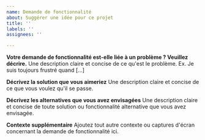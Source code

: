 ```yaml
---
name: Demande de fonctionnalité
about: Suggérer une idée pour ce projet
title: ''
labels: ''
assignees: ''

---
```


**Votre demande de fonctionnalité est-elle liée à un problème ? Veuillez décrire.**
Une description claire et concise de ce qu'est le problème. Ex. Je suis toujours frustré quand [...]

**Décrivez la solution que vous aimeriez**
Une description claire et concise de ce que vous voulez qu'il se passe.

**Décrivez les alternatives que vous avez envisagées**
Une description claire et concise de toute solution ou fonctionnalité alternative que vous avez envisagée.

**Contexte supplémentaire**
Ajoutez tout autre contexte ou captures d'écran concernant la demande de fonctionnalité ici.
